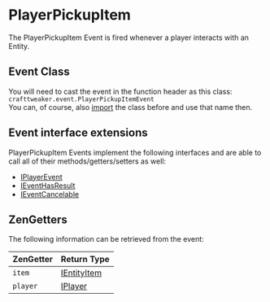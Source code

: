 # PlayerPickupItem

The PlayerPickupItem Event is fired whenever a player interacts with an Entity.

## Event Class

You will need to cast the event in the function header as this class:  
`crafttweaker.event.PlayerPickupItemEvent`  
You can, of course, also [import](/AdvancedFunctions/Import/) the class before and use that name then.

## Event interface extensions

PlayerPickupItem Events implement the following interfaces and are able to call all of their methods/getters/setters as well:

- [IPlayerEvent](/Vanilla/Events/Events/IPlayerEvent/)
- [IEventHasResult](/Vanilla/Events/Events/IEventHasResult)
- [IEventCancelable](/Vanilla/Events/Events/IEventCancelable)

## ZenGetters

The following information can be retrieved from the event:

| ZenGetter | Return Type                                   |
| --------- | --------------------------------------------- |
| `item`    | [IEntityItem](/Vanilla/Entities/IEntityItem/) |
| `player`  | [IPlayer](/Vanilla/Players/IPlayer/)          |